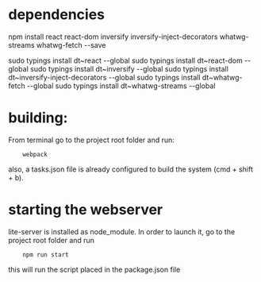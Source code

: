 # dependencies
npm install react react-dom inversify inversify-inject-decorators whatwg-streams whatwg-fetch --save

sudo typings install dt~react --global
sudo typings install dt~react-dom --global
sudo typings install dt~inversify --global
sudo typings install dt~inversify-inject-decorators --global
sudo typings install dt~whatwg-fetch --global
sudo typings install dt~whatwg-streams --global

# building:
From terminal go to the project root folder and run:
```
    webpack
```
also, a tasks.json file is already configured to build the system (cmd + shift + b).

# starting the webserver
lite-server is installed as node_module. In order to launch it, go to the project root folder and run
```
    npm run start
```
this will run the script placed in the package.json file